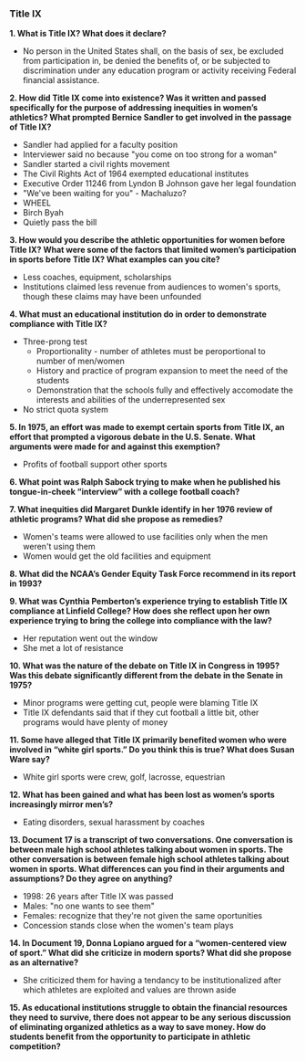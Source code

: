 ### Title IX

__1. What is Title IX?  What does it declare?__
   + No person in the United States shall, on the basis of sex, be excluded from participation in, be denied the benefits of, or be subjected to discrimination under any education program or activity receiving Federal financial assistance.

__2. How did Title IX come into existence?  Was it written and passed specifically for the purpose of addressing inequities in women’s athletics?  What prompted Bernice Sandler to get involved in the passage of Title IX?__
   + Sandler had applied for a faculty position
   + Interviewer said no because "you come on too strong for a woman"
   + Sandler started a civil rights movement
   + The Civil Rights Act of 1964 exempted educational institutes
   + Executive Order 11246 from Lyndon B Johnson gave her legal foundation
   + "We've been waiting for you" - Machaluzo?
   + WHEEL
   + Birch Byah
   + Quietly pass the bill

__3. How would you describe the athletic opportunities for women before Title IX?  What were some of the factors that limited women’s participation in sports before Title IX? What examples can you cite?__
   + Less coaches, equipment, scholarships
   + Institutions claimed less revenue from audiences to women's sports, though these claims may have been unfounded

__4. What must an educational institution do in order to demonstrate compliance with Title IX?__
   + Three-prong test
      + Proportionality - number of athletes must be peroportional to number of men/women
      + History and practice of program expansion to meet the need of the students
      + Demonstration that the schools fully and effectively accomodate the interests and abilities of the underrepresented sex
   + No strict quota system

__5. In 1975, an effort was made to exempt certain sports from Title IX, an effort that prompted a vigorous debate in the U.S. Senate.  What arguments were made for and against this exemption?__
   + Profits of football support other sports

__6. What point was Ralph Sabock trying to make when he published his tongue-in-cheek “interview” with a college football coach?__

__7. What inequities did Margaret Dunkle identify in her 1976 review of athletic programs?  What did she propose as remedies?__
   + Women's teams were allowed to use facilities only when the men weren't using them
   + Women would get the old facilities and equipment

__8. What did the NCAA’s Gender Equity Task Force recommend in its report in 1993?__

__9. What was Cynthia Pemberton’s experience trying to establish Title IX compliance at Linfield College?  How does she reflect upon her own experience trying to bring the college into compliance with the law?__
   + Her reputation went out the window
   + She met a lot of resistance

__10. What was the nature of the debate on Title IX in Congress in 1995?  Was this debate significantly different from the debate in the Senate in 1975?__
   + Minor programs were getting cut, people were blaming Title IX
   + Title IX defendants said that if they cut football a little bit, other programs would have plenty of money

__11. Some have alleged that Title IX primarily benefited women who were involved in “white girl sports.”  Do you think this is true?  What does Susan Ware say?__
   + White girl sports were crew, golf, lacrosse, equestrian

__12. What has been gained and what has been lost as women’s sports increasingly mirror men’s?__
   + Eating disorders, sexual harassment by coaches

__13. Document 17 is a transcript of two conversations.  One conversation is between male high school athletes talking about women in sports.  The other conversation is between female high school athletes talking about women in sports.  What differences can you find in their arguments and assumptions?  Do they agree on anything?__
   + 1998: 26 years after Title IX was passed
   + Males: "no one wants to see them"
   + Females: recognize that they're not given the same oportunities
   + Concession stands close when the women's team plays

__14. In Document 19, Donna Lopiano argued for a “women-centered view of sport.”  What did she criticize in modern sports?  What did she propose as an alternative?__
   + She criticized them for having a tendancy to be institutionalized after which athletes are exploited and values are thrown aside

__15. As educational institutions struggle to obtain the financial resources they need to survive, there does not appear to be any serious discussion of eliminating organized athletics as a way to save money.  How do students benefit from the opportunity to participate in athletic competition?__

